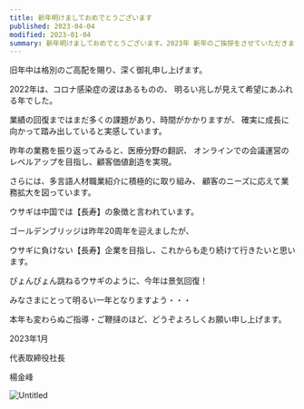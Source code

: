 ```yaml
---
title: 新年明けましておめでとうございます
published: 2023-04-04
modified: 2023-01-04
summary: 新年明けましておめでとうございます。2023年 新年のご挨拶をさせていただきます
---
```


旧年中は格別のご高配を賜り、深く御礼申し上げます。 

2022年は、コロナ感染症の波はあるものの、 
明るい兆しが見えて希望にあふれる年でした。 

業績の回復まではまだ多くの課題があり、時間がかかりますが、 
確実に成長に向かって踏み出していると実感しています。 

昨年の業務を振り返ってみると、医療分野の翻訳、 
オンラインでの会議運営のレベルアップを目指し、顧客価値創造を実現。 

さらには、多言語人材職業紹介に積極的に取り組み、 
顧客のニーズに応えて業務拡大を図っています。 

ウサギは中国では【長寿】の象徴と言われています。 

ゴールデンブリッジは昨年20周年を迎えましたが、 

ウサギに負けない【長寿】企業を目指し、これからも走り続けて行きたいと思います。 

ぴょんぴょん跳ねるウサギのように、今年は景気回復！ 

みなさまにとって明るい一年となりますよう・・・ 

本年も変わらぬご指導・ご鞭撻のほど、どうぞよろしくお願い申し上げます。

2023年1月

代表取締役社長

楊金峰

![Untitled](/pict/posts/2023/0104/0.jpg)
